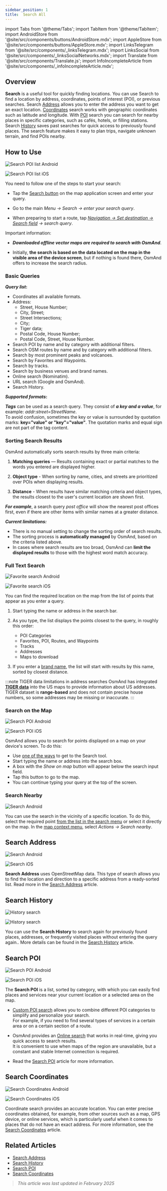 ```yaml
---
sidebar_position: 1
title:  Search All
---
```


import Tabs from '@theme/Tabs';
import TabItem from '@theme/TabItem';
import AndroidStore from '@site/src/components/buttons/AndroidStore.mdx';
import AppleStore from '@site/src/components/buttons/AppleStore.mdx';
import LinksTelegram from '@site/src/components/_linksTelegram.mdx';
import LinksSocial from '@site/src/components/_linksSocialNetworks.mdx';
import Translate from '@site/src/components/Translate.js';
import InfoIncompleteArticle from '@site/src/components/_infoIncompleteArticle.mdx';


<InfoIncompleteArticle/>


## Overview

**Search** is a useful tool for quickly finding locations. You can use Search to find a location by address, coordinates, points of interest (POI), or previous searches. Search [Address](#search-address) allows you to enter the address you want to get an exact location. [Coordinates](#search-coordinates) search works with geographic coordinates such as latitude and longitude. With [POI](#search-poi) search you can search for nearby places in specific categories, such as cafés, hotels, or filling stations. Search [History](#search-history) saves past searches for quick access to previously found places. The search feature makes it easy to plan trips, navigate unknown terrain, and find POIs nearby.


## How to Use

<Tabs groupId="operating-systems">

<TabItem value="android" label="Android">

![Search POI list Android](@site/static/img/search/poi_list_android.png)

</TabItem>

<TabItem value="ios" label="iOS">

![Search POI list iOS](@site/static/img/search/poi_list_1_ios.png)  

</TabItem>

</Tabs>

You need to follow one of the steps to start your search:

- Tap the [Search button](../widgets/map-buttons.md#search) on the map application screen and enter your query.

- Go to the main *Menu → Search → enter your search query*.

- When preparing to start a route, tap [*Navigation → Set destination → Search field*](../navigation/setup/route-navigation.md#set-target-point) *→ search query*.  


Important information:

- ***Downloaded offline vector maps are required to search with OsmAnd***.

- Initially, **the search is based on the data located on the map in the visible area of the device screen**, but if nothing is found there, OsmAnd offers to increase the search radius.  

### Basic Queries

***Query list*:**

- Coordinates all available formats.
- Address:
    - Street, House Number;
    - City, Street;
    - Street Intersections;
    - City;
    - Tiger data;
    - Postal Code, House Number;
    - Postal Code, Street, House Number.
- Search POI by name and by category with additional filters.
- Search OSM routes by name and by category with additional filters.
- Search by most prominent peaks and volcanoes.
- Search by Favorites and Waypoints.
- Search by tracks.
- Search by business venues and brand names.
- Online search (Nominatim).
- URL search (Google and OsmAnd).
- Search History.

***Supported formats*:**  

***Tags*** can be used as a search query. They consist of ***a key and a value***, for example:
*addr:street=StreetName*.  
To avoid confusion, sometimes the key or value is surrounded by quotation marks: **key="value" or "key"="value"**. The quotation marks and equal sign are not part of the tag content.


### Sorting Search Results

OsmAnd automatically sorts search results by three main criteria:

1. **Matching queries** — Results containing exact or partial matches to the words you entered are displayed higher.

2. **Object type** - When sorting by name, cities, and streets are prioritized over POIs when displaying results.

3. **Distance** - When results have similar matching criteria and object types, the results closest to the user's current location are shown first.

***For example***, a search query *post office* will show the nearest post offices first, even if there are other items with similar names at a greater distance.  

***Current limitations:***

- There is no manual setting to change the sorting order of search results.
- The sorting process is **automatically managed** by OsmAnd, based on the criteria listed above.
- In cases where search results are too broad, OsmAnd can **limit the displayed results** to those with the highest word match accuracy.


### Full Text Search

<Tabs groupId="operating-systems">

<TabItem value="android" label="Android">

![Favorite search Android](@site/static/img/search/favorite_search_android.png)

</TabItem>

<TabItem value="ios" label="iOS">

![Favorite search iOS](@site/static/img/search/favorite_search_ios.png)  

</TabItem>

</Tabs>

You can find the required location on the map from the list of points that appear as you enter a query.

1. Start typing the name or address in the search bar.

2. As you type, the list displays the points closest to the query, in roughly this order:
    - POI Categories
    - Favorites, POI, Routes, and Waypoints
    - Tracks
    - Addresses
    - Maps to download

3. If you enter a [brand name](../search/search-poi.md#how-to-use), the list will start with results by this name, sorted by closest distance.

:::note TIGER data limitations in address searches
OsmAnd has integrated [**TIGER data**](../../technical/algorithms/trace-address-search-issues.md#trace-address-search-issues#us-address-search-and-tiger-data) into the US maps to provide information about US addresses. TIGER dataset is **range-based** and does not contain precise house numbers, so some addresses may be missing or inaccurate.
:::


### Search on the Map

<Tabs groupId="operating-systems">

<TabItem value="android" label="Android">

![Search POI Android](@site/static/img/search/poi_overlay_android.png)

</TabItem>

<TabItem value="ios" label="iOS">  

![Search POI iOS](@site/static/img/search/poi_overlay_ios.png)

</TabItem>

</Tabs>

OsmAnd allows you to search for points displayed on a map on your device's screen. To do this:

- Use [one of the ways](#how-to-use) to get to the Search tool.
- Start typing the name or address into the search box.
- A box with the *Show on map* button will appear below the search input field.
- Tap this button to go to the map.
- You can continue typing your query at the top of the screen.


### Search Nearby

![Search Android](@site/static/img/search/search_all_near_location_andr.png)

You can use the search in the vicinity of a specific location. To do this, select the required point [from the list in the search menu](#full-text-search) or select it directly on the map. In the [map context menu](../map/map-context-menu.md#actions), select *Actions → Search nearby*.


## Search Address

<Tabs groupId="operating-systems">

<TabItem value="android" label="Android">

![Search Android](@site/static/img/search/search_address_2_andr.png)

</TabItem>

<TabItem value="ios" label="iOS">

![Search iOS](@site/static/img/search/street_search_ios.png)  

</TabItem>

</Tabs>

**Search Address** uses OpenStreetMap data. This type of search allows you to find the location and direction to a specific address from a ready-sorted list. Read more in the [Search Address](./search-address.md) article.


## Search History

<Tabs groupId="operating-systems">

<TabItem value="android" label="Android">

![History search](@site/static/img/search/history_search_android.png)

</TabItem>

<TabItem value="ios" label="iOS">

![History search](@site/static/img/search/history_search_ios.png)

</TabItem>

</Tabs>

You can use the **Search History** to search again for previously found places, addresses, or frequently visited places without entering the query again.. More details can be found in the [Search History](./search-history.md) article.


## Search POI

<Tabs groupId="operating-systems">

<TabItem value="android" label="Android">

![Search POI Android](@site/static/img/search/search_poi_categoties_andr.png)

</TabItem>

<TabItem value="ios" label="iOS">

![Search POI iOS](@site/static/img/search/search_poi_categoties_1_ios.png)

</TabItem>

</Tabs>

The **Search POI** is a list, sorted by category, with which you can easily find places and services near your current location or a selected area on the map.

- [Custom POI search](./search-poi.md#custom-poi-search) allows you to combine different POI categories to simplify and personalize your search.  
For example, if you need to find several types of services in a certain area or on a certain section of a route.

- OsmAnd provides an [Online search](./search-poi.md#online-search) that works in real-time, giving you quick access to search results.  
It is convenient to use when maps of the region are unavailable, but a constant and stable Internet connection is required.

- Read the [Search POI](./search-poi.md) article for more information.


## Search Coordinates

<Tabs groupId="operating-systems">

<TabItem value="android" label="Android">

![Search Coordinates Android](@site/static/img/search/coordinates_search_android.png)

</TabItem>

<TabItem value="ios" label="iOS">

![Search Coordinates iOS](@site/static/img/search/coordinates_search_ios.png)

</TabItem>

</Tabs>

Coordinate search provides an accurate location. You can enter precise coordinates obtained, for example, from other sources such as a map, GPS device, or online services, which is particularly useful when it comes to places that do not have an exact address. For more information, see the [Search Coordinates](./search-coordinates.md) article.


## Related Articles

- [Search Address](./search-address.md)
- [Search History](./search-history.md)
- [Search POI](./search-poi.md)
- [Search Coordinates](./search-coordinates.md)

> *This article was last updated in February 2025*

